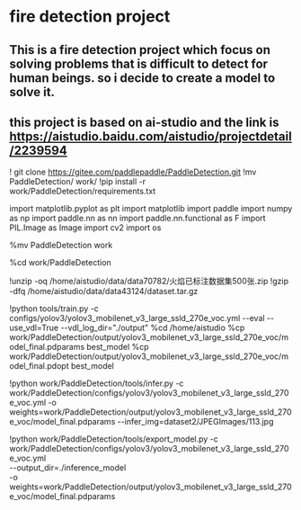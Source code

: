 # fire detection project
## This is a fire detection project which focus on solving problems that is difficult to detect for human beings. so i decide to create a model to solve it.
## this project is based on ai-studio and the link is https://aistudio.baidu.com/aistudio/projectdetail/2239594

! git clone https://gitee.com/paddlepaddle/PaddleDetection.git
!mv PaddleDetection/ work/
!pip install -r work/PaddleDetection/requirements.txt


import matplotlib.pyplot as plt 
import matplotlib
import paddle
import numpy as np
import paddle.nn as nn
import paddle.nn.functional as F
import PIL.Image as Image
import cv2 
import os

%mv PaddleDetection work

%cd work/PaddleDetection


!unzip -oq /home/aistudio/data/data70782/火焰已标注数据集500张.zip
!gzip -dfq /home/aistudio/data/data43124/dataset.tar.gz

!python tools/train.py -c configs/yolov3/yolov3_mobilenet_v3_large_ssld_270e_voc.yml --eval --use_vdl=True --vdl_log_dir="./output"
%cd /home/aistudio
%cp work/PaddleDetection/output/yolov3_mobilenet_v3_large_ssld_270e_voc/model_final.pdparams best_model
%cp work/PaddleDetection/output/yolov3_mobilenet_v3_large_ssld_270e_voc/model_final.pdopt best_model

!python work/PaddleDetection/tools/infer.py -c work/PaddleDetection/configs/yolov3/yolov3_mobilenet_v3_large_ssld_270e_voc.yml -o weights=work/PaddleDetection/output/yolov3_mobilenet_v3_large_ssld_270e_voc/model_final.pdparams --infer_img=dataset2/JPEGImages/113.jpg

!python work/PaddleDetection/tools/export_model.py -c work/PaddleDetection/configs/yolov3/yolov3_mobilenet_v3_large_ssld_270e_voc.yml \
        --output_dir=./inference_model \
        -o weights=work/PaddleDetection/output/yolov3_mobilenet_v3_large_ssld_270e_voc/model_final.pdparams
